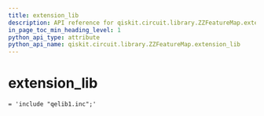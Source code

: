 ```yaml
---
title: extension_lib
description: API reference for qiskit.circuit.library.ZZFeatureMap.extension_lib
in_page_toc_min_heading_level: 1
python_api_type: attribute
python_api_name: qiskit.circuit.library.ZZFeatureMap.extension_lib
---
```


# extension\_lib

<span id="qiskit.circuit.library.ZZFeatureMap.extension_lib" />

`= 'include "qelib1.inc";'`

